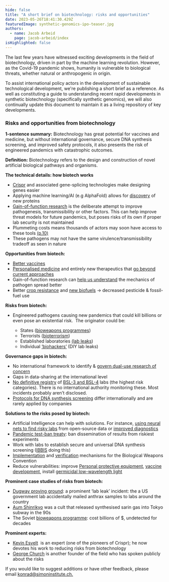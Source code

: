 ```yaml
---
hide: false
title: "A short brief on biotechnology: risks and opportunities"
date: 2023-05-26T18:41:30.429Z
featuredImage: synthetic-genomics-ipo-teaser.jpg
authors:
  - name: Jacob Arbeid
    page: jacob-arbeid/index
isHighlighted: false
---
```

The last few years have witnessed exciting developments in the field of biotechnology, driven in part by the machine learning revolution. However, as the Covid-19 pandemic shows, humanity is vulnerable to biological threats, whether natural or anthropogenic in origin.

To assist international policy actors in the development of sustainable technological development, we're publishing a short brief as a reference. As well as constituting a guide to understanding recent rapid developments in synthetic biotechnology (specifically synthetic genomics), we will also continually update this document to maintain it as a living repository of key developments.

### Risks and opportunities from biotechnology

**1-sentence summary:** Biotechnology has great potential for vaccines and medicine, but without international governance, secure DNA synthesis screening, and improved safety protocols, it also presents the risk of engineered pandemics with catastrophic outcomes.

**Definition:** Biotechnology refers to the design and construction of novel artificial biological pathways and organisms.

**The technical details: how biotech works**

* [Crispr](https://www.broadinstitute.org/what-broad/areas-focus/project-spotlight/questions-and-answers-about-crispr) and associated gene-splicing technologies make designing genes easier
* Applying machine learning/AI (e.g AlphaFold) allows for [discovery](https://www.nature.com/articles/s41586-021-03819-2) of new proteins
* [Gain-of-function research](https://www.economist.com/the-economist-explains/2021/11/01/what-is-gain-of-function-research) is the deliberate attempt to improve pathogenesis, transmissibility or other factors. This can help improve threat models for future pandemics, but poses risks of its own if proper lab security is not maintained
* Plummeting costs means thousands of actors may soon have access to these tools [(p.10)](https://dam.gcsp.ch/files/doc/gcsp-geneva-paper-29-22?_gl=1*w93j6n*_ga*MTcwODQyODI0Mi4xNjgyMDExODM2*_ga_Z66DSTVXTJ*MTY4MjI5OTgyMy4yLjAuMTY4MjI5OTgyMy4wLjAuMA..)
* These pathogens may not have the same virulence/transmissibility tradeoff as seen in nature

**Opportunities from biotech:**

* [Better vaccines](https://www.nature.com/articles/d42859-020-00025-4)
* [Personalised medicine](https://www.ncbi.nlm.nih.gov/pmc/articles/PMC5586729/) and entirely new therapeutics that [go beyond current approaches](https://www.researchgate.net/publication/323299396_Deep_learning_for_biology)
* Gain-of-function research can [help us understand](https://link.springer.com/protocol/10.1007/978-1-4939-8678-1_28) the mechanics of pathogen spread better
* Better [crop resistance](https://onlinelibrary.wiley.com/doi/full/10.1002/sae2.12014) and [new biofuels](https://www.nrel.gov/news/program/2023/nrel-launches-synthetic-biology-project-to-advance-biofuel-discovery-technologies-with-lanzatech-northwestern-and-yale.html) → decreased pesticide & fossil-fuel use

**Risks from biotech:**

* Engineered pathogens causing new pandemics that could kill billions or even pose an existential risk.  The originator could be:

  * States ([bioweapons programmes](https://www.ncbi.nlm.nih.gov/pmc/articles/PMC1326447/))
  * Terrorists ([bioterrorism](https://www.fhi.ox.ac.uk/wp-content/uploads/C-Nelson-Engineered-Pathogens.pdf))
  * Established laboratories [(lab leaks](https://www.lemonde.fr/en/science/article/2022/11/13/virology-a-timeline-of-lab-accidents-biological-attacks-and-increasingly-dangerous-experiments_6004113_10.html))
  * Individual [‘biohackers’](https://www.nature.com/scitable/blog/bio2.0/the_promises_demands_and_risks/) (DIY lab leaks)

**Governance gaps in biotech:** 

* No international framework to identify & [govern dual-use research of concern](https://www.who.int/publications/i/item/9789240036161)
* Gaps in data-sharing at the international level
* [No definitive registry](https://cset.georgetown.edu/publication/mapping-biosafety-level-3-laboratories-by-publications/) of [BSL-3 and BSL-4](https://www.ncbi.nlm.nih.gov/pmc/articles/PMC8414973/) labs (the highest risk categories). There is no international authority monitoring these. Most incidents probably aren’t disclosed. 
* [Protocols for DNA synthesis screening](https://media.nti.org/documents/Biosecurity_Innovation_and_Risk_Reduction.pdf) differ internationally and are rarely applied by companies

**Solutions to the risks posed by biotech:** 

* Artificial Intelligence can help with solutions. For instance, [using neural nets to find risky labs](https://pubmed.ncbi.nlm.nih.gov/33293535/) from open-source data or [improved diagnostics](https://www.centerforhealthsecurity.org/our-work/pubs_archive/pubs-pdfs/2018/181009-gcbr-tech-report.pdf)
* [Pandemic test-ban treaty](https://twitter.com/mattwridley/status/1530490051020345344?lang=en-GB): ban dissemination of results from riskiest experiments 
* Work with labs to establish secure and universal DNA synthesis screening ([IBBIS](https://ibbis.bio) doing this)
* [Implementation](https://www.un.org/disarmament/biological-weapons/national-implementation/) and [verification](https://www.nti.org/wp-content/uploads/2022/06/Creating-a-Verification-Protocol_FINAL_June2022.pdf) mechanisms for the Biological Weapons Convention
* Reduce vulnerabilities: improve [Personal protective equipment](https://www.scienceopen.com/document_file/843ff097-c837-4150-8cf4-28202299468b/ScienceOpenPreprint/preprint%20upload%20version%20of%20Innovating%20Respirators_%20PPE%20Lessons%20for%20Future%20Pandemics%20v7.1.pdf), [vaccine development](https://www.nature.com/articles/s41541-021-00290-y), install [germicidal low-wavelength light](https://www.ncbi.nlm.nih.gov/pmc/articles/PMC4595666/)

**Prominent case studies of risks from biotech:**

* [Dugway proving ground](https://www.reuters.com/article/us-usa-defense-anthrax-idUKKCN0UT1QW): a prominent ‘lab leak’ incident: the a US government lab accidentally mailed anthrax samples to labs around the country 
* [Aum Shinrikyo](https://www.bbc.co.uk/news/world-asia-35975069) was a cult that released synthesised sarin gas into Tokyo subway in the 90s
* The Soviet [bioweapons programme](https://fas.org/blogs/secrecy/2012/07/soviet_bw/): cost billions of $, undetected for decades

**Prominent experts:**

* [Kevin Esvelt](https://hearthisidea.com/episodes/esvelt-sandbrink)  is an expert (one of the pioneers of Crispr); he now devotes his work to reducing risks from biotechnology
* [George Church](https://futureoflife.org/podcast/on-the-future-of-computation-synthetic-biology-and-life-with-george-church/) is another founder of the field who has spoken publicly about the risks

If you would like to suggest additions or have other feedback, please email [konrad@simoninstitute.ch.](mailto:konrad@simoninstitute.ch)